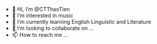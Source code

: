 - 👋 Hi, I’m @CTThaoTien
- 👀 I’m interested in music
- 🌱 I’m currently learning English Linguistic and Literature
- 💞️ I’m looking to collaborate on ...
- 📫 How to reach me ...

<!---
CTThaoTien/CTThaoTien is a ✨ special ✨ repository because its `README.md` (this file) appears on your GitHub profile.
You can click the Preview link to take a look at your changes.
--->
